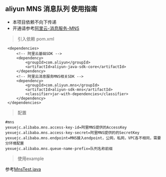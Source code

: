 aliyun MNS 消息队列 使用指南
-------------
* 本项目依赖不向下传递
* 开通请参考[阿里云-消息服务-MNS](https://help.aliyun.com/product/27412.html?spm=5176.7944397.207973.oss4.4d1ab2418oQPP0)

> 引入依赖 pom.xml

```mxml
 <dependencies>
     <!-- 阿里云基础SDK -->
     <dependency>
         <groupId>com.aliyun</groupId>
         <artifactId>aliyun-java-sdk-core</artifactId>
     </dependency>
     <!-- 阿里云消息服务MNS相关SDK -->
     <dependency>
         <groupId>com.aliyun.mns</groupId>
         <artifactId>aliyun-sdk-mns</artifactId>
         <classifier>jar-with-dependencies</classifier>
     </dependency>
 </dependencies>
```
> 配置
```
#mns
yexuejc.alibaba.mns.access-key-id=阿里MNS提供的AccessKey
yexuejc.alibaba.mns.access-key-secret=阿里MNS提供的的SecretKey
yexuejc.alibaba.mns.endpoint=MNS接入endpoint，公网，私网，VPC各不相同，需要分环境配置
yexuejc.alibaba.mns.queue-name-prefix=队列名称前缀
```

> 使用example

参考[MnsTest.java](../yexuejc-springboot-base/src/test/java/com/yexuejc/springboot/base/test/MnsTest.java)
